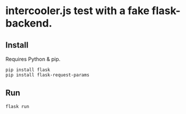 # intercooler.js test with a fake flask-backend.

## Install

Requires Python & pip.

```
pip install flask
pip install flask-request-params
```

## Run
`flask run`

